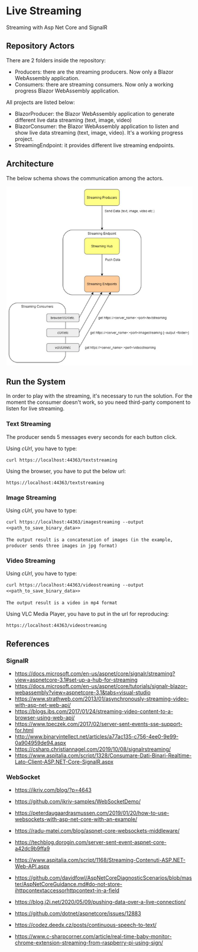 # Live Streaming
Streaming with Asp Net Core and SignalR

## Repository Actors

There are 2 folders inside the repository:

- Producers: there are the streaming producers. Now only a Blazor WebAssembly application.
- Consumers: there are streaming consumers. Now only a working progress Blazor WebAssembly application.

All projects are listed below:

- BlazorProducer: the Blazor WebAssembly application to generate different live data streaming (text, image, video)
- BlazorConsumer: the Blazor WebAssembly application to listen and show live data streaming (text, image, video). It's a working progress project.
- StreamingEndpoint: it provides different live streaming endpoints.

## Architecture

The below schema shows the communication among the actors.

![Live Streaming Class Diagram](assets/LiveStreamingClassDiagram.jpg)

## Run the System

In order to play with the streaming, it's necessary to run the solution. For the moment the consumer doesn't work, so you need third-party component to listen for live streaming.

### Text Streaming

The producer sends 5 messages every seconds for each button click.

Using *cUrl*, you have to type:

    curl https://localhost:44363/textstreaming

Using the browser, you have to put the below url:

    https://localhost:44363/textstreaming

### Image Streaming

Using *cUrl*, you have to type:

    curl https://localhost:44363/imagestreaming --output <<path_to_save_binary_data>>
    
    The output result is a concatenation of images (in the example, producer sends three images in jpg format)

### Video Streaming

Using *cUrl*, you have to type:

    curl https://localhost:44363/videostreaming --output <<path_to_save_binary_data>>

    The output result is a video in mp4 format

Using VLC Media Player, you have to put in the url for reproducing:

    https://localhost:44363/videostreaming 

## References

### SignalR

- <https://docs.microsoft.com/en-us/aspnet/core/signalr/streaming?view=aspnetcore-3.1#set-up-a-hub-for-streaming>
- <https://docs.microsoft.com/en-us/aspnet/core/tutorials/signalr-blazor-webassembly?view=aspnetcore-3.1&tabs=visual-studio>
- <https://www.strathweb.com/2013/01/asynchronously-streaming-video-with-asp-net-web-api/>
- <https://blogs.ibs.com/2017/01/24/streaming-video-content-to-a-browser-using-web-api/>
- <https://www.tpeczek.com/2017/02/server-sent-events-sse-support-for.html>
- <http://www.binaryintellect.net/articles/a77ac135-c756-4ee0-9e99-0a904959de94.aspx>
- <https://csharp.christiannagel.com/2019/10/08/signalrstreaming/>
- <https://www.aspitalia.com/script/1328/Consumare-Dati-Binari-Realtime-Lato-Client-ASP.NET-Core-SignalR.aspx>

### WebSocket

- <https://ikriv.com/blog/?p=4643>
- <https://github.com/ikriv-samples/WebSocketDemo/>
- <https://peterdaugaardrasmussen.com/2019/01/20/how-to-use-websockets-with-asp-net-core-with-an-example/>
- <https://radu-matei.com/blog/aspnet-core-websockets-middleware/>
- <https://techblog.dorogin.com/server-sent-event-aspnet-core-a42dc9b9ffa9>
- <https://www.aspitalia.com/script/1168/Streaming-Contenuti-ASP.NET-Web-API.aspx>

- <https://github.com/davidfowl/AspNetCoreDiagnosticScenarios/blob/master/AspNetCoreGuidance.md#do-not-store-ihttpcontextaccessorhttpcontext-in-a-field>
- <https://blog.j2i.net/2020/05/09/pushing-data-over-a-live-connection/>
- <https://github.com/dotnet/aspnetcore/issues/12883>
- <https://codez.deedx.cz/posts/continuous-speech-to-text/>
- <https://www.c-sharpcorner.com/article/real-time-baby-monitor-chrome-extension-streaming-from-raspberry-pi-using-sign/>